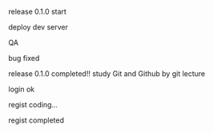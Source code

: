 release 0.1.0 start

deploy dev server

QA

bug fixed

release 0.1.0 completed!!
study Git and Github by git lecture


login ok

regist coding...

regist completed
